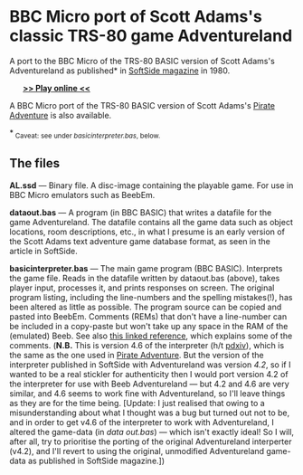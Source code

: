 # BBC Micro port of Scott Adams's classic TRS-80 game Adventureland
A port to the BBC Micro of the TRS-80 BASIC version of Scott Adams's Adventureland as published* in [SoftSide magazine](https://archive.org/stream/softside-magazine-22/SoftSide_22_Vol_2-10_1980-07_Adventureland#page/n35/mode/1up) in 1980. 

&nbsp;&nbsp;&nbsp;&nbsp;&nbsp;&nbsp;**[>> Play online <<](http://bbcmicro.co.uk/jsbeeb/play.php?cpuMultiplier=4&autoboot&disc=https://raw.githubusercontent.com/ahope1/Beeb-Adventureland/master/AL.ssd)**

A BBC Micro port of the TRS-80 BASIC version of Scott Adams's [Pirate Adventure](https://github.com/ahope1/Beeb-Pirate-Adventure) is also available.  

\*<sub> Caveat: see under _basicinterpreter.bas_, below.</sub>

## The files

**AL.ssd** — Binary file. A disc-image containing the playable game. For use in BBC Micro emulators such as BeebEm.

**dataout.bas** — A program (in BBC BASIC) that writes a datafile for the game Adventureland. The datafile contains all the game data such as object locations, room descriptions, etc., in what I presume is an early version of the Scott Adams text adventure game database format, as seen in the article in SoftSide.

**basicinterpreter.bas** — The main game program (BBC BASIC). Interprets the game file. Reads in the datafile written by dataout.bas (above), takes player input, processes it, and prints responses on screen. The original program listing, including the line-numbers and the spelling mistakes(!), has been altered as little as possible. The program source can be copied and pasted into BeebEm. Comments (REMs) that don't have a line-number can be included in a copy-paste but won't take up any space in the RAM of the (emulated) Beeb. See also [this linked reference](https://github.com/pdxiv/LuaScott/blob/master/doc/The_ADVENTURE_Data_Base_Format_(1980).md), which explains some of the comments. (**N.B.** This is version 4.6 of the interpreter (h/t [pdxiv](https://github.com/pdxiv/PerlScott)), which is the same as the one used in [Pirate Adventure](https://github.com/ahope1/Beeb-Pirate-Adventure). But the version of the interpreter published in SoftSide with Adventureland was version _4.2_, so if I wanted to be a real stickler for authenticity then I would port version 4.2 of the interpreter for use with Beeb Adventureland — but 4.2 and 4.6 are very similar, and 4.6 seems to work fine with Adventureland, so I'll leave things as they are for the time being. [Update: I just realised that owing to a misunderstanding about what I thought was a bug but turned out not to be, and in order to get v4.6 of the interpreter to work with Adventureland, I altered the game-data (in _data out.bas_) — which isn't exactly ideal! So I will, after all, try to prioritise the porting of the original Adventureland interperter (v4.2), and I'll revert to using the original, unmodified Adventureland game-data as published in SoftSide magazine.])
